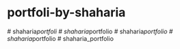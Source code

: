 # portfoli-by-shaharia
#   s h a h a r i a _ p o r t f o l i  
 #   s h a h a r i a _ p o r t f o l i o  
 #   s h a h a r i a _ p o r t f o l i o  
 #   s h a h a r i a _ p o r t f o l i o  
 #   s h a h a r i a _ p o r t f o l i o  
 